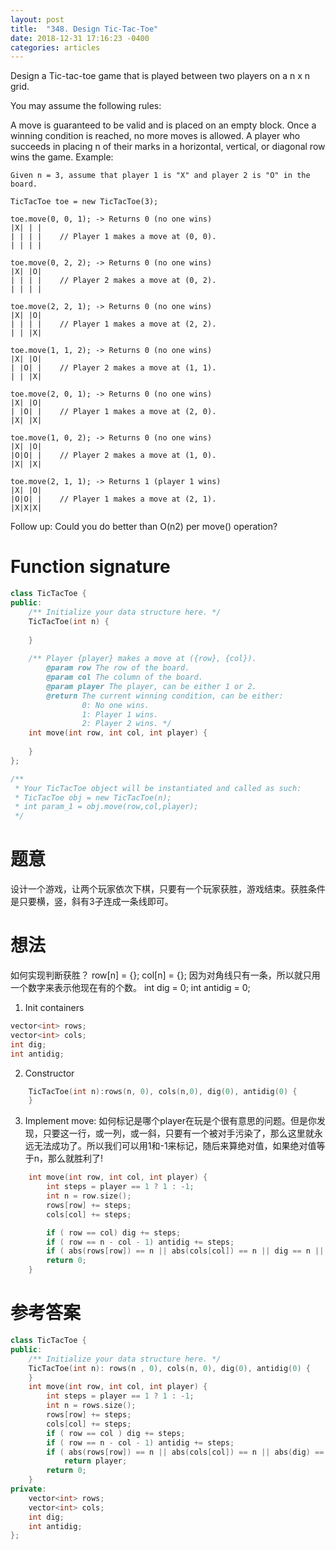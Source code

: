 ```yaml
---
layout: post
title:  "348. Design Tic-Tac-Toe"
date: 2018-12-31 17:16:23 -0400
categories: articles
---
```

Design a Tic-tac-toe game that is played between two players on a n x n grid.

You may assume the following rules:

A move is guaranteed to be valid and is placed on an empty block.
Once a winning condition is reached, no more moves is allowed.
A player who succeeds in placing n of their marks in a horizontal, vertical, or diagonal row wins the game.
Example:
```
Given n = 3, assume that player 1 is "X" and player 2 is "O" in the board.

TicTacToe toe = new TicTacToe(3);

toe.move(0, 0, 1); -> Returns 0 (no one wins)
|X| | |
| | | |    // Player 1 makes a move at (0, 0).
| | | |

toe.move(0, 2, 2); -> Returns 0 (no one wins)
|X| |O|
| | | |    // Player 2 makes a move at (0, 2).
| | | |

toe.move(2, 2, 1); -> Returns 0 (no one wins)
|X| |O|
| | | |    // Player 1 makes a move at (2, 2).
| | |X|

toe.move(1, 1, 2); -> Returns 0 (no one wins)
|X| |O|
| |O| |    // Player 2 makes a move at (1, 1).
| | |X|

toe.move(2, 0, 1); -> Returns 0 (no one wins)
|X| |O|
| |O| |    // Player 1 makes a move at (2, 0).
|X| |X|

toe.move(1, 0, 2); -> Returns 0 (no one wins)
|X| |O|
|O|O| |    // Player 2 makes a move at (1, 0).
|X| |X|

toe.move(2, 1, 1); -> Returns 1 (player 1 wins)
|X| |O|
|O|O| |    // Player 1 makes a move at (2, 1).
|X|X|X|
```
Follow up:
Could you do better than O(n2) per move() operation?

# Function signature
```c++
class TicTacToe {
public:
    /** Initialize your data structure here. */
    TicTacToe(int n) {
        
    }
    
    /** Player {player} makes a move at ({row}, {col}).
        @param row The row of the board.
        @param col The column of the board.
        @param player The player, can be either 1 or 2.
        @return The current winning condition, can be either:
                0: No one wins.
                1: Player 1 wins.
                2: Player 2 wins. */
    int move(int row, int col, int player) {
        
    }
};

/**
 * Your TicTacToe object will be instantiated and called as such:
 * TicTacToe obj = new TicTacToe(n);
 * int param_1 = obj.move(row,col,player);
 */
```

# 题意
设计一个游戏，让两个玩家依次下棋，只要有一个玩家获胜，游戏结束。获胜条件是只要横，竖，斜有3子连成一条线即可。

# 想法
如何实现判断获胜？
row[n] = {};
col[n] = {};
因为对角线只有一条，所以就只用一个数字来表示他现在有的个数。
int dig = 0;
int antidig = 0;

1. Init containers
```c++
vector<int> rows;
vector<int> cols;
int dig;
int antidig;
```
2. Constructor
```c++
    TicTacToe(int n):rows(n, 0), cols(n,0), dig(0), antidig(0) {
    }
```
3. Implement move:
如何标记是哪个player在玩是个很有意思的问题。但是你发现，只要这一行，或一列，或一斜，只要有一个被对手污染了，那么这里就永远无法成功了。所以我们可以用1和-1来标记，随后来算绝对值，如果绝对值等于n，那么就胜利了!
```c++
    int move(int row, int col, int player) {
    	int steps = player == 1 ? 1 : -1;
    	int n = row.size();
    	rows[row] += steps;
    	cols[col] += steps;

    	if ( row == col) dig += steps;
    	if ( row == n - col - 1) antidig += steps;
    	if ( abs(rows[row]) == n || abs(cols[col]) == n || dig == n || antidig == n) return player;
    	return 0;
    }
```

# 参考答案
```c++
class TicTacToe {
public:
    /** Initialize your data structure here. */
    TicTacToe(int n): rows(n , 0), cols(n, 0), dig(0), antidig(0) {
    }
    int move(int row, int col, int player) {
        int steps = player == 1 ? 1 : -1;
        int n = rows.size();
        rows[row] += steps;
        cols[col] += steps;
        if ( row == col ) dig += steps;
        if ( row == n - col - 1) antidig += steps;
        if ( abs(rows[row]) == n || abs(cols[col]) == n || abs(dig) == n || abs(antidig) == n)
            return player;
        return 0;
    }
private:
    vector<int> rows;
    vector<int> cols;
    int dig;
    int antidig;
};
```